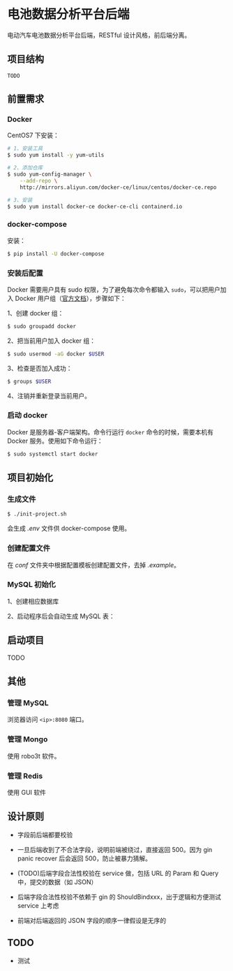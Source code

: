 # 电池数据分析平台后端

电动汽车电池数据分析平台后端，RESTful 设计风格，前后端分离。

## 项目结构

```
TODO
```

## 前置需求

### Docker

CentOS7 下安装：

```bash
# 1、安装工具
$ sudo yum install -y yum-utils

# 2、添加仓库
$ sudo yum-config-manager \
    --add-repo \
    http://mirrors.aliyun.com/docker-ce/linux/centos/docker-ce.repo

# 3、安装
$ sudo yum install docker-ce docker-ce-cli containerd.io
```

### docker-compose

安装：

```bash
$ pip install -U docker-compose
```

### 安装后配置

Docker 需要用户具有 sudo 权限，为了避免每次命令都输入 `sudo`，可以把用户加入 Docker 用户组（[官方文档](https://docs.docker.com/install/linux/linux-postinstall/#manage-docker-as-a-non-root-user)），步骤如下：

1、创建 docker 组：

```bash
$ sudo groupadd docker
```

2、把当前用户加入 docker 组：

```bash
$ sudo usermod -aG docker $USER
```

3、检查是否加入成功：

```bash
$ groups $USER
```

4、注销并重新登录当前用户。

### 启动 docker

Docker 是服务器-客户端架构。命令行运行 `docker` 命令的时候，需要本机有 Docker 服务。使用如下命令运行：

```bash
$ sudo systemctl start docker
```

## 项目初始化

### 生成文件

```bash
$ ./init-project.sh
```

会生成 *.env* 文件供 docker-compose 使用。

### 创建配置文件

在 *conf* 文件夹中根据配置模板创建配置文件，去掉 *.example*。

### MySQL 初始化

1、创建相应数据库

2、启动程序后会自动生成 MySQL 表：

## 启动项目

TODO

## 其他

### 管理 MySQL

浏览器访问 `<ip>:8080` 端口。

### 管理 Mongo

使用 robo3t 软件。

### 管理 Redis

使用 GUI 软件

## 设计原则

- 字段前后端都要校验

- 一旦后端收到了不合法字段，说明前端被绕过，直接返回 500。因为 gin panic recover 后会返回 500，防止被暴力猜解。

- (TODO)后端字段合法性校验在 service 做，包括 URL 的 Param 和 Query 中，提交的数据（如 JSON）

- 后端字段合法性校验不依赖于 gin 的 ShouldBindxxx，出于逻辑和方便测试 service 上考虑

- 前端对后端返回的 JSON 字段的顺序一律假设是无序的

## TODO

- 测试
